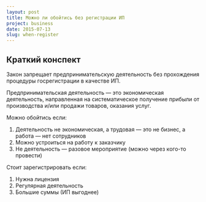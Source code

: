 ```yaml
---
layout: post
title: Можно ли обойтись без регистрации ИП
project: business
date: 2015-07-13
slug: when-register
---
```



## Краткий конспект

Закон запрещает предпринимательскую деятельность без прохождения процедуры госрегистрации в качестве ИП.

Предпринимательская деятельность — это экономическая деятельность, направленная на систематическое получение прибыли от производства и/или продажи товаров, оказания услуг.

Можно обойтись если:

1. Деятельность не экономическая, а трудовая — это не бизнес, а работа — нет сотрудников
2. Можно устроиться на работу к заказчику
3. Не деятельность — разовое мероприятие (можно через кого-то провести)

Стоит зарегистрировать если:

1. Нужна лицензия
2. Регулярная деятельность
3. Большие суммы (ИП выгоднее)
